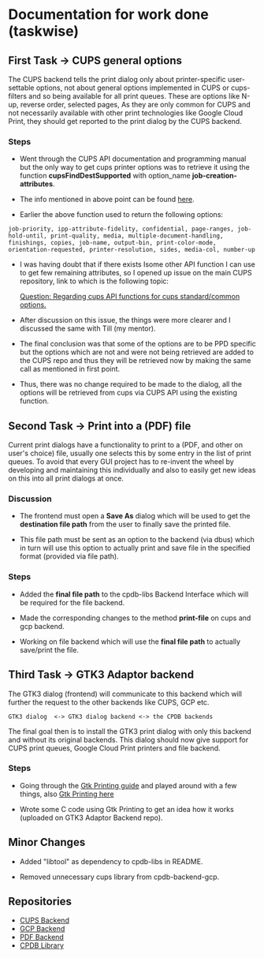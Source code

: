 # Documentation for work done (taskwise)

## First Task -> CUPS general options

The CUPS backend tells the print dialog only about printer-specific user-settable options, not about general options implemented in CUPS or cups-filters and so being available for all print queues. These are options like N-up, reverse order, selected pages, As they are only common for CUPS and not necessarily available with other print technologies like Google Cloud Print, they should get reported to the print dialog by the CUPS backend.

### Steps 

- Went through the CUPS API documentation and programming manual but the only way to get cups printer options was to retrieve it using the function __cupsFindDestSupported__ with option_name __job-creation-attributes__.

- The info mentioned in above point can be found [here](https://www.cups.org/doc/cupspm.html#detailed-destination-information).

- Earlier the above function used to return the following options:

```
job-priority, ipp-attribute-fidelity, confidential, page-ranges, job-hold-until, print-quality, media, multiple-document-handling, finishings, copies, job-name, output-bin, print-color-mode, orientation-requested, printer-resolution, sides, media-col, number-up
```

-  I was having doubt that if there exists Isome other API function I can use to get few remaining attributes, so I opened up issue on the main CUPS repository, link to which is the following topic:

      [Question: Regarding cups API functions for cups standard/common options.](https://github.com/apple/cups/issues/5340)

- After discussion on this issue, the things were more clearer and I discussed the same with Till (my mentor).

- The final conclusion was that some of the options are to be PPD specific but the options which are not and were not being retrieved are added to the CUPS repo and thus they will be retrieved now by making the same call as mentioned in first point.

- Thus, there was no change required to be made to the dialog, all the options will be retrieved from cups via CUPS API using the existing function.


## Second Task -> Print into a (PDF) file

Current print dialogs have a functionality to print to a (PDF, and other on user's choice) file, usually one selects this by some entry in the list of print queues. To avoid that every GUI project has to re-invent the wheel by developing and maintaining this individually and also to easily get new ideas on this into all print dialogs at once.

### Discussion

- The frontend must open a **Save As** dialog which will be used to get the **destination file path** from the user to finally save the printed file.

- This file path must be sent as an option to the backend (via dbus) which in turn will use this option to actually print and save file in the specified format (provided via file path).

### Steps

- Added the **final file path** to the cpdb-libs Backend Interface which will be required for the file backend.

- Made the corresponding changes to the method **print-file** on cups and gcp backend.

- Working on file backend which will use the **final file path** to actually save/print the file.


## Third Task -> GTK3 Adaptor backend

The GTK3 dialog (frontend) will communicate to this backend which will further the request to the other backends like CUPS, GCP etc.

```
GTK3 dialog  <-> GTK3 dialog backend <-> the CPDB backends
```

The final goal then is to install the GTK3 print dialog with only this backend and without its original backends. This dialog should now give support for CUPS print queues, Google Cloud Print printers and file backend.

### Steps

- Going through the [Gtk Printing guide](https://developer.gnome.org/gtk3/stable/Printing.html) and played around with a few things, also [Gtk Printing here](https://www.gnu.org/software/guile-gnome/docs/gtk/html/index.html)

- Wrote some C code using Gtk Printing to get an idea how it works (uploaded on GTK3 Adaptor Backend repo).


## Minor Changes

- Added "libtool" as dependency to cpdb-libs in README.

- Removed unnecessary cups library from cpdb-backend-gcp.

## Repositories

- [CUPS Backend](https://github.com/ayush268/cpdb-backend-cups)
- [GCP Backend](https://github.com/ayush268/cpdb-backend-gcp)
- [PDF Backend](https://github.com/ayush268/cpdb-backend-file)
- [CPDB Library](https://github.com/ayush268/cpdb-libs)
